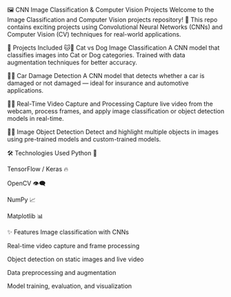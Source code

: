 🖼️ CNN Image Classification & Computer Vision Projects
Welcome to the Image Classification and Computer Vision projects repository! 🚀
This repo contains exciting projects using Convolutional Neural Networks (CNNs) and Computer Vision (CV) techniques for real-world applications.

📂 Projects Included
🐱🐶 Cat vs Dog Image Classification
A CNN model that classifies images into Cat or Dog categories. Trained with data augmentation techniques for better accuracy.

🚗💥 Car Damage Detection
A CNN model that detects whether a car is damaged or not damaged — ideal for insurance and automotive applications.

🎥📸 Real-Time Video Capture and Processing
Capture live video from the webcam, process frames, and apply image classification or object detection models in real-time.

🎯🛑 Image Object Detection
Detect and highlight multiple objects in images using pre-trained models and custom-trained models.

🛠️ Technologies Used
Python 🐍

TensorFlow / Keras 🔥

OpenCV 👁️‍🗨️

NumPy 📈

Matplotlib 📊

✨ Features
Image classification with CNNs

Real-time video capture and frame processing

Object detection on static images and live video

Data preprocessing and augmentation

Model training, evaluation, and visualization

